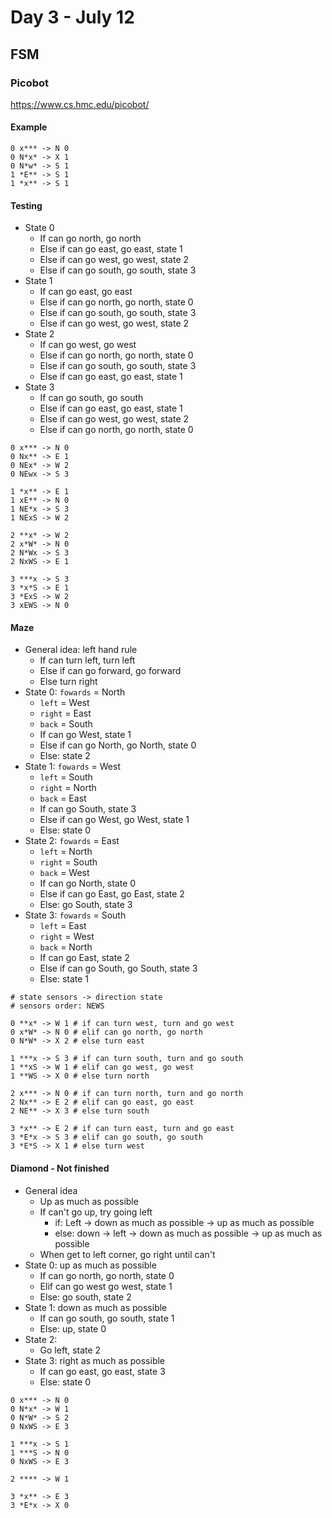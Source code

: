 # Day 3 - July 12

## FSM

### Picobot

https://www.cs.hmc.edu/picobot/

#### Example

```
0 x*** -> N 0
0 N*x* -> X 1
0 N*w* -> S 1
1 *E** -> S 1
1 *x** -> S 1
```

#### Testing

- State 0
	- If can go north, go north
	- Else if can go east, go east, state 1
	- Else if can go west, go west, state 2
	- Else if can go south, go south, state 3
- State 1
	- If can go east, go east
	- Else if can go north, go north, state 0
	- Else if can go south, go south, state 3
	- Else if can go west, go west, state 2
- State 2
	- If can go west, go west
	- Else if can go north, go north, state 0
	- Else if can go south, go south, state 3
	- Else if can go east, go east, state 1
- State 3
	- If can go south, go south
	- Else if can go east, go east, state 1
	- Else if can go west, go west, state 2
	- Else if can go north, go north, state 0

```
0 x*** -> N 0
0 Nx** -> E 1
0 NEx* -> W 2
0 NEwx -> S 3

1 *x** -> E 1
1 xE** -> N 0
1 NE*x -> S 3
1 NExS -> W 2

2 **x* -> W 2
2 x*W* -> N 0
2 N*Wx -> S 3
2 NxWS -> E 1

3 ***x -> S 3
3 *x*S -> E 1
3 *ExS -> W 2
3 xEWS -> N 0
```

#### Maze

- General idea: left hand rule
	- If can turn left, turn left
	- Else if can go forward, go forward
	- Else turn right
- State 0: `fowards` = North
	- `left` = West
	- `right` = East
	- `back` = South
	- If can go West, state 1
	- Else if can go North, go North, state 0
	- Else: state 2
- State 1: `fowards` = West
	- `left` = South
	- `right` = North
	- `back` = East
	- If can go South, state 3
	- Else if can go West, go West, state 1
	- Else: state 0
- State 2: `fowards` = East
	- `left` = North
	- `right` = South
	- `back` = West
	- If can go North, state 0
	- Else if can go East, go East, state 2
	- Else: go South, state 3
- State 3: `fowards` = South
	- `left` = East
	- `right` = West
	- `back` = North
	- If can go East, state 2
	- Else if can go South, go South, state 3
	- Else: state 1

```
# state sensors -> direction state
# sensors order: NEWS

0 **x* -> W 1 # if can turn west, turn and go west
0 x*W* -> N 0 # elif can go north, go north
0 N*W* -> X 2 # else turn east

1 ***x -> S 3 # if can turn south, turn and go south
1 **xS -> W 1 # elif can go west, go west
1 **WS -> X 0 # else turn north

2 x*** -> N 0 # if can turn north, turn and go north
2 Nx** -> E 2 # elif can go east, go east
2 NE** -> X 3 # else turn south

3 *x** -> E 2 # if can turn east, turn and go east
3 *E*x -> S 3 # elif can go south, go south
3 *E*S -> X 1 # else turn west
```

#### Diamond - Not finished

- General idea
	- Up as much as possible
	- If can't go up, try going left
		- if: Left -> down as much as possible -> up as much as possible
		- else: down -> left -> down as much as possible -> up as much as possible
	- When get to left corner, go right until can't
- State 0: up as much as possible
	- If can go north, go north, state 0
	- Elif can go west go west, state 1
	- Else: go south, state 2
- State 1: down as much as possible
	- If can go south, go south, state 1
	- Else: up, state 0
- State 2:
	- Go left, state 2
- State 3: right as much as possible
	- If can go east, go east, state 3
	- Else: state 0
```
0 x*** -> N 0
0 N*x* -> W 1
0 N*W* -> S 2
0 NxWS -> E 3

1 ***x -> S 1
1 ***S -> N 0
0 NxWS -> E 3

2 **** -> W 1

3 *x** -> E 3
3 *E*x -> X 0
```
